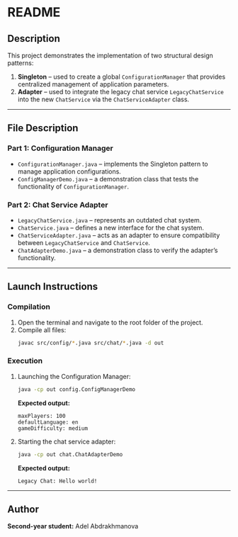 # README

## Description
This project demonstrates the implementation of two structural design patterns:

1. **Singleton** – used to create a global `ConfigurationManager` that provides centralized management of application parameters.
2. **Adapter** – used to integrate the legacy chat service `LegacyChatService` into the new `ChatService` via the `ChatServiceAdapter` class.

---

## File Description

### Part 1: Configuration Manager
- `ConfigurationManager.java` – implements the Singleton pattern to manage application configurations.
- `ConfigManagerDemo.java` – a demonstration class that tests the functionality of `ConfigurationManager`.

### Part 2: Chat Service Adapter
- `LegacyChatService.java` – represents an outdated chat system.
- `ChatService.java` – defines a new interface for the chat system.
- `ChatServiceAdapter.java` – acts as an adapter to ensure compatibility between `LegacyChatService` and `ChatService`.
- `ChatAdapterDemo.java` – a demonstration class to verify the adapter’s functionality.

---

## Launch Instructions

### Compilation

1. Open the terminal and navigate to the root folder of the project.
2. Compile all files:
   ```sh
   javac src/config/*.java src/chat/*.java -d out
   ```

### Execution

1. Launching the Configuration Manager:
   ```sh
   java -cp out config.ConfigManagerDemo
   ```
   **Expected output:**
   ```
   maxPlayers: 100
   defaultLanguage: en
   gameDifficulty: medium
   ```

2. Starting the chat service adapter:
   ```sh
   java -cp out chat.ChatAdapterDemo
   ```
   **Expected output:**
   ```
   Legacy Chat: Hello world!
   ```

---

## Author
**Second-year student:** Adel Abdrakhmanova

